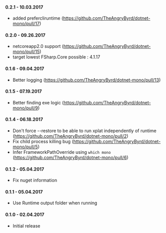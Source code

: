 #### 0.2.1 - 10.03.2017
* added prefercliruntime (https://github.com/TheAngryByrd/dotnet-mono/pull/17)

#### 0.2.0 - 09.26.2017
* netcoreapp2.0 support (https://github.com/TheAngryByrd/dotnet-mono/pull/15)
* target lowest FSharp.Core possible : 4.1.17

#### 0.1.6 - 09.04.2017
* Better logging (https://github.com/TheAngryByrd/dotnet-mono/pull/13)

#### 0.1.5 - 07.19.2017
* Better finding exe logic (https://github.com/TheAngryByrd/dotnet-mono/pull/9)

#### 0.1.4 - 06.18.2017
* Don't force --restore to be able to run xplat independently of runtime (https://github.com/TheAngryByrd/dotnet-mono/pull/2)
* Fix child process killing bug (https://github.com/TheAngryByrd/dotnet-mono/pull/5)
* Infer FrameworkPathOverride using `which mono` (https://github.com/TheAngryByrd/dotnet-mono/pull/6)

#### 0.1.2 - 05.04.2017
* Fix nuget information

#### 0.1.1 - 05.04.2017
* Use Runtime output folder when running

#### 0.1.0 - 02.04.2017
* Initial release